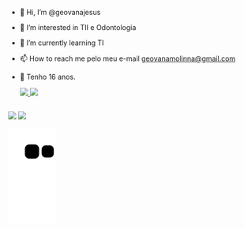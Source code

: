 - 👋 Hi, I’m @geovanajesus
- 👀 I’m interested in  TII e Odontologia  
- 🌱 I’m currently learning  TI
- 📫 How to reach me  pelo meu e-mail geovanamolinna@gmail.com
- 💚 Tenho 16 anos.

  <a href="htts://github.com/geovanajesus">
  <img height="180em" src="https://github-readme-stats.vercel.app/api?username=geovanajesus&show_icons=true&theme=dracula&include_all_commits=true&count_private=true"/>
  <img height="180em" src="https://github-readme-stats.vercel.app/api/top-langs/?username=geovanajesus&layout=compact&langs_count=7&theme=dracula"/
</div>

  ##
  
  <div>
  <a href="https://instagram.com/geh_sannto" target="_blank"><img src="https://img.shields.io/badge/-Instagram-%23E4405F?style=for-the-badge&logo=instagram&logoColor=white" target="_blank"></a>
  <a href = "mailto:contatogeovanamolinna@gmail.com"><img src="https://img.shields.io/badge/-Gmail-%23333?style=for-the-badge&logo=gmail&logoColor=white" target="_blank"></a>
  
  ![Snake animation](https://github.com/rafaballerini/rafaballerini/blob/output/github-contribution-grid-snake.svg)

</div>
  

<!---
geovanajesus/geovanajesus is a ✨ special ✨ repository because its `README.md` (this file) appears on your GitHub profile.
You can click the Preview link to take a look at your changes.
--->
